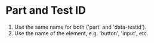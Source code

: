 # Part and Test ID

1. Use the same name for both ('part' and 'data-testid').
2. Use the name of the element, e.g. 'button', 'input', etc.
